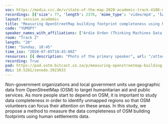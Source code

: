 ```yaml
---
voc: https://media.ccc.de/v/state-of-the-map-2020-academic-track-4108-measuring-openstreetmap-building-footprint-completeness-using-human-settlement-layers
recordings: [{'size': 77, 'length': 2376, 'mime_type': 'video/mp4', 'language': 'eng', 'filename': 'sotm2020-4108-eng-Measuring_OpenStreetMap_building_footprint_completeness_using_human_settlement_layers_sd.mp4', 'state': 'new', 'folder': 'h264-sd', 'high_quality': False, 'width': 720, 'height': 576, 'updated_at': '2020-07-18T00:20:06.153+02:00', 'recording_url': 'https://cdn.media.ccc.de/events/sotm/2020/h264-sd/sotm2020-4108-eng-Measuring_OpenStreetMap_building_footprint_completeness_using_human_settlement_layers_sd.mp4', 'url': 'https://media.ccc.de/public/recordings/47537', 'event_url': 'https://media.ccc.de/public/events/e8e6eea5-dc0f-5819-b9cb-01c6e188458f', 'conference_url': 'https://media.ccc.de/public/conferences/sotm2020'}, {'size': 234, 'length': 2376, 'mime_type': 'video/webm', 'language': 'eng', 'filename': 'sotm2020-4108-eng-Measuring_OpenStreetMap_building_footprint_completeness_using_human_settlement_layers_webm-hd.webm', 'state': 'new', 'folder': 'webm-hd', 'high_quality': True, 'width': 1920, 'height': 1080, 'updated_at': '2020-07-18T00:13:24.317+02:00', 'recording_url': 'https://cdn.media.ccc.de/events/sotm/2020/webm-hd/sotm2020-4108-eng-Measuring_OpenStreetMap_building_footprint_completeness_using_human_settlement_layers_webm-hd.webm', 'url': 'https://media.ccc.de/public/recordings/47535', 'event_url': 'https://media.ccc.de/public/events/e8e6eea5-dc0f-5819-b9cb-01c6e188458f', 'conference_url': 'https://media.ccc.de/public/conferences/sotm2020'}, {'size': 36, 'length': 2376, 'mime_type': 'audio/mpeg', 'language': 'eng', 'filename': 'sotm2020-4108-eng-Measuring_OpenStreetMap_building_footprint_completeness_using_human_settlement_layers_mp3.mp3', 'state': 'new', 'folder': 'mp3', 'high_quality': False, 'width': 0, 'height': 0, 'updated_at': '2020-07-17T23:49:06.147+02:00', 'recording_url': 'https://cdn.media.ccc.de/events/sotm/2020/mp3/sotm2020-4108-eng-Measuring_OpenStreetMap_building_footprint_completeness_using_human_settlement_layers_mp3.mp3', 'url': 'https://media.ccc.de/public/recordings/47529', 'event_url': 'https://media.ccc.de/public/events/e8e6eea5-dc0f-5819-b9cb-01c6e188458f', 'conference_url': 'https://media.ccc.de/public/conferences/sotm2020'}, {'size': 90, 'length': 2376, 'mime_type': 'video/webm', 'language': 'eng', 'filename': 'sotm2020-4108-eng-Measuring_OpenStreetMap_building_footprint_completeness_using_human_settlement_layers_webm-sd.webm', 'state': 'new', 'folder': 'webm-sd', 'high_quality': False, 'width': 720, 'height': 576, 'updated_at': '2020-07-17T23:01:57.435+02:00', 'recording_url': 'https://cdn.media.ccc.de/events/sotm/2020/webm-sd/sotm2020-4108-eng-Measuring_OpenStreetMap_building_footprint_completeness_using_human_settlement_layers_webm-sd.webm', 'url': 'https://media.ccc.de/public/recordings/47513', 'event_url': 'https://media.ccc.de/public/events/e8e6eea5-dc0f-5819-b9cb-01c6e188458f', 'conference_url': 'https://media.ccc.de/public/conferences/sotm2020'}, {'size': 214, 'length': 2376, 'mime_type': 'video/mp4', 'language': 'eng', 'filename': 'sotm2020-4108-eng-Measuring_OpenStreetMap_building_footprint_completeness_using_human_settlement_layers_hd.mp4', 'state': 'new', 'folder': 'h264-hd', 'high_quality': True, 'width': 1920, 'height': 1080, 'updated_at': '2020-07-17T22:41:47.065+02:00', 'recording_url': 'https://cdn.media.ccc.de/events/sotm/2020/h264-hd/sotm2020-4108-eng-Measuring_OpenStreetMap_building_footprint_completeness_using_human_settlement_layers_hd.mp4', 'url': 'https://media.ccc.de/public/recordings/47505', 'event_url': 'https://media.ccc.de/public/events/e8e6eea5-dc0f-5819-b9cb-01c6e188458f', 'conference_url': 'https://media.ccc.de/public/conferences/sotm2020'}]
layout: session_academic
title: "Measuring OpenStreetMap building footprint completeness using human settlement layers"
code: "YUM9PY"
speaker_names_with_affiliations: ["Ardie Orden (Thinking Machines Data Science\r)", "Ren Avell Flores (Thinking Machines Data Science\r)", "Pia Faustino (Thinking Machines Data Science\r)", "Mark Steve Samson (Thinking Machines Data Science)"]
room: "Track 2"
length: "20"
time: "Sunday, 10:45"
time_iso: "2020-07-05T10:45:00Z"
resources: [{ description: "Photo of the primary speaker", url: "/attachments/YUM9PY_primary_speaker_photo_arik6pZ.png" },{ description: "Bio of the primary speaker", url: "/attachments/YUM9PY_primary_speaker_bio_4j0Obwx" }]
recording: True
pad: https://pad.sotm.bitcast.co.za/p/measuring-openstreetmap-building-footprint-complet
doi: 10.5281/zenodo.3923033
---
```

Non-government organizations and local government units use geographic data from OpenStreetMap (OSM) to target humanitarian aid and public services. As more people start to depend on OSM, it is important to study data completeness in order to identify unmapped regions so that OSM volunteers can focus their attention on these areas. In this study, we propose a method to measure the data completeness of OSM building footprints using human settlements data.

